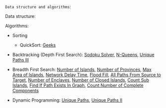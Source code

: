 `Data structure and algorithms`:

Data structure:

Algorithms:

- Sorting

  - QuickSort: [Geeks](https://www.geeksforgeeks.org/quick-sort-algorithm/)

- Backtracking (Depth First Search): [Sodoku Solver](https://leetcode.com/problems/sudoku-solver/description/), [N-Queens](https://leetcode.com/problems/n-queens/description/), [Unique Paths III](https://leetcode.com/problems/unique-paths-iii/description/)

- Breadth First Search: [Number of Islands](https://leetcode.com/problems/number-of-islands/description/), [Number of Provinces](https://leetcode.com/problems/number-of-provinces/description/), [Max Area of Islands](https://leetcode.com/problems/max-area-of-island/description/), [Network Delay Time](https://leetcode.com/problems/network-delay-time/description/), [Flood Fill](https://leetcode.com/problems/flood-fill/description/), [All Paths From Source to Target](https://leetcode.com/problems/all-paths-from-source-to-target/description/), [Number of Enclaves](https://leetcode.com/problems/number-of-enclaves/description/), [Number of Closed Islands](https://leetcode.com/problems/number-of-closed-islands/description/), [Count Sub Islands](https://leetcode.com/problems/count-sub-islands/description/), [Find If Path Exists In Graph](https://leetcode.com/problems/find-if-path-exists-in-graph/description/), [Count Number of Complete Components](https://leetcode.com/problems/count-the-number-of-complete-components/description/)

- Dynamic Programming: [Unique Paths](https://leetcode.com/problems/unique-paths/description/), [Unique Paths II](https://leetcode.com/problems/unique-paths-ii/description/)